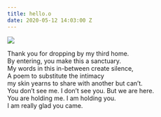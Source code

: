 ```yaml
---
title: hello.o
date: 2020-05-12 14:03:00 Z
---
```



<img src="../uploads/wdwy-web-1.JPG"/>

Thank you for dropping by my third home.
<br />
By entering, you make this a sanctuary.
<br />
My words in this in-between create silence,
<br />
A poem to substitute the intimacy
<br />
my skin yearns to share with another but can’t.
<br />
You don’t see me. I don’t see you. But we are here.
<br />
You are holding me. I am holding you.
<br />
I am really glad you came.